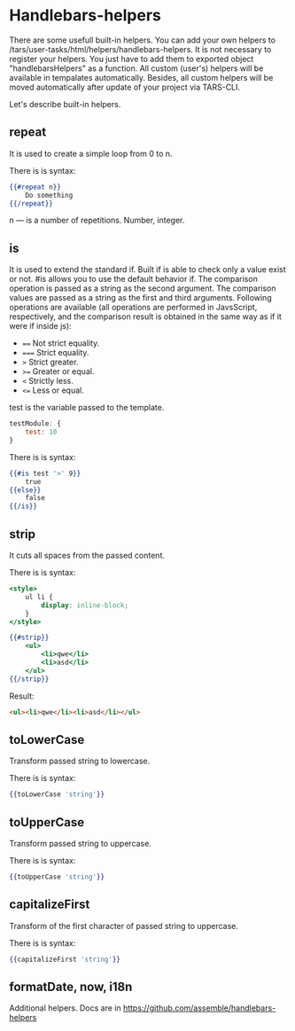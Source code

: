 # Handlebars-helpers

There are some usefull built-in helpers. You can add your own helpers to /tars/user-tasks/html/helpers/handlebars-helpers. It is not necessary to register your helpers. You just have to add them to exported object "handlebarsHelpers" as a function. All custom (user's) helpers will be available in tempalates automatically. Besides, all custom helpers will be moved automatically after update of your project via TARS-CLI.

Let's describe built-in helpers.

## repeat

It is used to create a simple loop from 0 to n.

There is is syntax:

```handlebars
{{#repeat n}}
    Do something
{{/repeat}}
```

n — is a number of repetitions. Number, integer.


## is

It is used to extend the standard if. Built if is able to check only a value exist or not. #is allows you to use the default behavior if. The comparison operation is passed as a string as the second argument. The comparison values are passed as a string as the first and third arguments. Following operations are available (all operations are performed in JavsScript, respectively, and the comparison result is obtained in the same way as if it were if inside js):

* `==` Not strict equality.
* `===` Strict equality.
* `>` Strict greater.
* `>=` Greater or equal.
* `<` Strictly less.
* `<=` Less or equal.

test is the variable passed to the template.

```js
testModule: {
    test: 10
}
```

There is is syntax:

```handlebars
{{#is test '>' 9}}
    true
{{else}}
    false
{{/is}}
```


## strip

It cuts all spaces from the passed content.

There is is syntax:

```handlebars
<style>
    ul li {
        display: inline-block;
    }
</style>

{{#strip}}
    <ul>
        <li>qwe</li>
        <li>asd</li>
    </ul>
{{/strip}}
```

Result:

```html
<ul><li>qwe</li><li>asd</li></ul>
```


## toLowerCase

Transform passed string to lowercase.

There is is syntax:

```handlebars
{{toLowerCase 'string'}}
```


## toUpperCase

Transform passed string to uppercase.

There is is syntax:

```handlebars
{{toUpperCase 'string'}}
```


## capitalizeFirst

Transform of the first character of passed string to uppercase.

There is is syntax:

```handlebars
{{capitalizeFirst 'string'}}
```

## formatDate, now, i18n

Additional helpers. Docs are in https://github.com/assemble/handlebars-helpers
